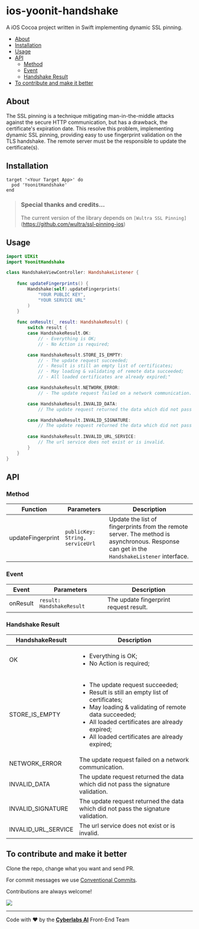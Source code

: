 # ios-yoonit-handshake

A iOS Cocoa project written in Swift implementing dynamic SSL pinning.

* [About](#about)
* [Installation](#installation)
* [Usage](#usage)
* [API](#api)
  * [Method](#method)
  * [Event](#event)
  * [Handshake Result](#handshake-result)
* [To contribute and make it better](#to-contribute-and-make-it-better)

## About

The SSL pinning is a technique mitigating man-in-the-middle attacks against the secure HTTP communication, but has a drawback, the certificate's expiration date. This resolve this problem, implementing dynamic SSL pinning, providing easy to use fingerprint validation on the TLS handshake. The remote server must be the responsible to update the certificate(s).

## Installation

```
target '<Your Target App>' do
  pod 'YoonitHandshake'
end
```

> ### Special thanks and credits...
> The current version of the library depends on `[Wultra SSL Pinning]`(https://github.com/wultra/ssl-pinning-ios)

## Usage

```swift
import UIKit
import YoonitHandshake

class HandshakeViewController: HandshakeListener {
                        
    func updateFingerprints() {
        Handshake(self).updateFingerprints(
            "YOUR PUBLIC KEY",
            "YOUR SERVICE URL"
        )
    }
        
    func onResult(_ result: HandshakeResult) {
        switch result {
        case HandshakeResult.OK:
            // - Everything is OK;
            // - No Action is required;

        case HandshakeResult.STORE_IS_EMPTY:
            // - The update request succeeded;
            // - Result is still an empty list of certificates;
            // - May loading & validating of remote data succeeded;
            // - All loaded certificates are already expired;"

        case HandshakeResult.NETWORK_ERROR:
            // - The update request failed on a network communication.

        case HandshakeResult.INVALID_DATA:
            // The update request returned the data which did not pass the signature validation.

        case HandshakeResult.INVALID_SIGNATURE:
            // The update request returned the data which did not pass the signature validation.
            
        case HandshakeResult.INVALID_URL_SERVICE:
            // The url service does not exist or is invalid.
        }
    }
}
```

## API

### Method

| Function                | Parameters                                             | Description
| -                            | -                                                               | -
| updateFingerprint | `publicKey: String, serviceUrl`  | Update the list of fingerprints from the remote server. The method is asynchronous. Response can get in the `HandshakeListener` interface.

### Event

| Event      | Parameters                                 | Description
| -              | -                                                  | -
| onResult | `result: HandshakeResult` | The update fingerprint request result.

### Handshake Result

| HandshakeResult            | Description
| -                                       | -
| OK                                   | <ul><li>Everything is OK;</li><li>No Action is required;</li></ul>
| STORE_IS_EMPTY         | <ul><li>The update request succeeded;</li><li>Result is still an empty list of certificates;</li><li>May loading & validating of remote data succeeded;</li><li>All loaded certificates are already expired;</li><li>All loaded certificates are already expired;</li></ul>
| NETWORK_ERROR        | The update request failed on a network communication. 
| INVALID_DATA                | The update request returned the data which did not pass the signature validation.
| INVALID_SIGNATURE     | The update request returned the data which did not pass the signature validation.
| INVALID_URL_SERVICE | The url service does not exist or is invalid.

## To contribute and make it better

Clone the repo, change what you want and send PR.

For commit messages we use <a href="https://www.conventionalcommits.org/">Conventional Commits</a>.

Contributions are always welcome!

<a href="https://github.com/Yoonit-Labs/ios-yoonit-handshake/graphs/contributors">
  <img src="https://contrib.rocks/image?repo=Yoonit-Labs/ios-yoonit-handshake" />
</a>

---

Code with ❤ by the [**Cyberlabs AI**](https://cyberlabs.ai/) Front-End Team
